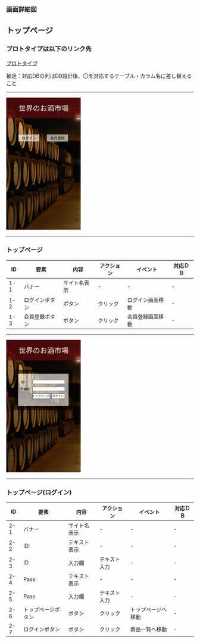   
### 画面詳細図
## トップページ
### プロトタイプは以下のリンク先
[プロトタイプ](https://www.figma.com/file/aI9C3rSlhTfjsNoUP5x3XV/Untitled?node-id=3%3A2)

補足：対応DBの列はDB設計後、〇を対応するテーブル・カラム名に差し替えること
*****
<img src="../img/toppu-main.png" width="200">

*****

### トップページ
|ID   |要素   |内容   |アクション|イベント |対応ＤＢ |
|-----|-------|-------|---------|---------|---------|
|1-1  |バナー |サイト名表示|-    |-        |-        |
|1-2  |ログインボタン|ボタン|クリック|ログイン画面移動|-|
|1-3  |会員登録ボタン|ボタン|クリック|会員登録画面移動|-|



*****
<img src="../img/toppu-login.png" width="200">

*****

### トップページ(ログイン)
|ID   |要素   |内容   |アクション|イベント |対応ＤＢ |
|-----|-------|-------|---------|---------|---------|
|2-1  |バナー |サイト名表示|-    |-        |-        |
|2-2  |ID:    |テキスト表示|-   |-         |-        |
|2-3  |ID     |入力欄|テキスト入力|-      |-         |
|2-4  |Pass:  |テキスト表示|-   |-        |-         |
|2-5  |Pass   |入力欄|テキスト入力|-      |-         |
|2-6  |トップページボタン|ボタン|クリック|トップページへ移動|-|
|2-7  |ログインボタン|ボタン|クリック|商品一覧へ移動|-|




















